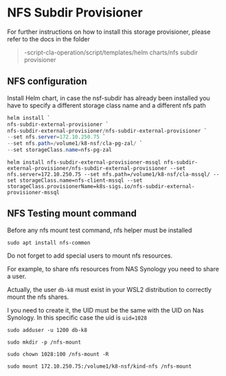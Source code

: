 # NFS Subdir Provisioner

For further instructions on how to install this storage provisioner, please refer to the docs in the folder
> -script-cla-operation/script/templates/helm charts/nfs subdir provisioner

## NFS configuration

Install Helm chart, in case the nsf-subdir has already been installed you have to specify a different storage class name and a different nfs path

```powershell
helm install `
nfs-subdir-external-provisioner `
nfs-subdir-external-provisioner/nfs-subdir-external-provisioner `
--set nfs.server=172.10.250.75 `
--set nfs.path=/volume1/k8-nsf/cla-pg-zal/ `
--set storageClass.name=nfs-pg-zal
```

```language
helm install nfs-subdir-external-provisioner-mssql nfs-subdir-external-provisioner/nfs-subdir-external-provisioner --set nfs.server=172.10.250.75 --set nfs.path=/volume1/k8-nsf/cla-mssql/ --set storageClass.name=nfs-client-mssql --set storageClass.provisionerName=k8s-sigs.io/nfs-subdir-external-provisioner-mssql
```

## NFS Testing mount command

Before any nfs mount test command, nfs helper must be installed
```
sudo apt install nfs-common
```

Do not forget to add special users to mount nfs resources.

For example, to share nfs resources from NAS Synology you need to share a user.

Actually, the user `db-k8` must exist in your WSL2 distribution to correctly mount the nfs shares.

I you need to create it, the UID must be the same with the UID on Nas Synology. In this specific case the uid is `uid=1028`

`sudo adduser -u 1200 db-k8`

```shell
sudo mkdir -p /nfs-mount

sudo chown 1028:100 /nfs-mount -R

sudo mount 172.10.250.75:/volume1/k8-nsf/kind-nfs /nfs-mount
```